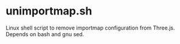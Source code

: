 # unimportmap.sh
Linux shell script to remove importmap configuration from Three.js. Depends on bash and gnu sed.
